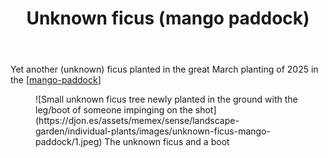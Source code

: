 ﻿---
backlinks:
- title: Individual plants
  url: /memex/sense/landscape-garden/individual-plants/individual-plants.html
latitude: -27.539578333333335
longitude: 152.05529716666666
photos:
  1:
    date: 2025-03-14 17:54:32
    description: Fig - unknown type
    filename: 0690A5E2-50A2-43D7-BC10-3F81E8F8EC6C.heic
    latitude: -27.539578333333335
    longitude: 152.05529716666666
    memexFilename: images/unknown-ficus-mango-paddock/1.jpeg
    title: None
tags:
- individual-plants
- mango-paddock
- wood-duck-meadows
title: Unknown ficus (mango paddock)
type: single-plant
---
Yet another (unknown) ficus planted in the great March planting of 2025 in the [[mango-paddock]]

<figure markdown>
![Small unknown ficus tree newly planted in the ground with the leg/boot of someone impinging on the shot](https://djon.es/assets/memex/sense/landscape-garden/individual-plants/images/unknown-ficus-mango-paddock/1.jpeg)
<caption>The unknown ficus and a boot</caption>
</figure>

[//begin]: # "Autogenerated link references for markdown compatibility"
[mango-paddock]: ../mango-paddock "Mango paddock"
[//end]: # "Autogenerated link references"
